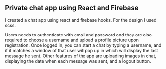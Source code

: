 ## Private chat app using React and Firebase
I created a chat app using react and firebase hooks. For the design I used scss.

Users needs to authenticate with email and password and they are also required to choose a username and upload a profile picture upon registration. Once logged in, you can start a chat by typing a username, and if it matches a window of that user will pop up in which will display the last message he sent. Other features of the app are
uploading images in chat, displaying the date when each message was sent, and a logout button.
